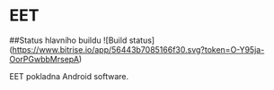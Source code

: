 # EET

##Status hlavního buildu
![Build status]
(https://www.bitrise.io/app/56443b7085166f30.svg?token=O-Y95ja-OorPGwbbMrsepA)


EET pokladna Android software.
